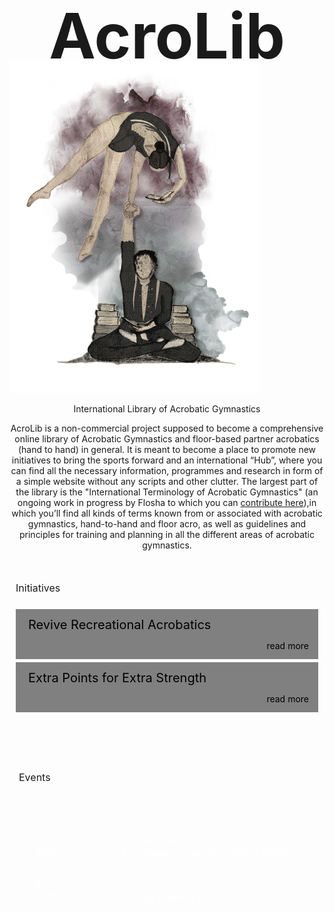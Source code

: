 <div>
  <h1>AcroLib</h1>
  <img src="/assets/acrolib-splash-1.png" alt="">
  <p>International Library of Acrobatic Gymnastics</p>
</div>

<div>
  <p>AcroLib is a non-commercial project supposed to become a comprehensive online library of Acrobatic Gymnastics and floor-based partner acrobatics (hand to hand) in general. It is meant to become a place to promote new initiatives to bring the sports forward and an international “Hub”, where you can find all the necessary information, programmes and research in form of a simple website without any scripts and other clutter. The largest part of the library is the "International Terminology of Acrobatic Gymnastics" (an ongoing work in progress by Flosha to which you can <a href="https://github.com/floshin/acrolib/edit/main/glossary.md">contribute here</a>),in which you’ll find all kinds of terms known from or associated with acrobatic gymnastics, hand-to-hand and floor acro, as well as guidelines and principles for training and planning in all the different areas of acrobatic gymnastics.</p> 
  
  <h2 class="h2-news">Initiatives</h2>
  <ul class="news">
    <li>Revive Recreational Acrobatics<br>
    <span><a href="">read more</a></span></li>
    <li>Extra Points for Extra Strength<br>
    <span><a href="">read more</a></span></li>
  </ul>
  
  <h2 class="h2-events">Events</h2>
  <ul class="events">
    <li><div class="date"><time>16-20 <br> APR</time></div> <a href="https://www.europeangymnastics.com/event/2025-european-championships-acrobatic-gymnastics-luxembourg-lux/overview"><div><span>Luxembourg</span> <br> European Championships 2025</div></a></li>
    <li><div class="date"><time>07-17 <br> AUG</time></div> <a href="https://www.theworldgames.org/sports/Gymnastics-59"><div><span>Chengdu, China</span> <br> World Games 2025</div></a></li>
  </ul>
</div>

<style>
  h1 {
    font-size: 100px;
    text-align: center;
    padding-bottom: 0;
    padding-top: 0;
    margin: 25px 0 -20px;
  }

  p {
    text-align: center;
  }

  .up {
    display: none;
  }

  main img {
    /* background: var(--light); */
    border: 1px solid light-dark(var(--dark), var(--light));
    margin-bottom: -10px;
  }

  .h2-events {
    background: light-dark(var(--h2-bg), var(--dark));
    padding: 15px;
    font-size: 16px;
    margin: 50px 0 0;
    display: inline-block;
    color: light-dark(black, var(--light));
    font-weight: normal;
  }

  .h2-news {
    font-size: 16px;
    margin-top: 50px;
    padding: 0 10px;
    font-weight: normal;
  }

  .news {
    color: black;
    list-style: none;
    padding: 10px;
  }
  
    .news li {
      background: light-dark(grey, #212121);
      color: light-dark(black, var(--light));
      margin-bottom: 5px;
      padding-left: 20px;
      height: 80px;
      font-size: 20px;
    }

    .news span {
      text-align: right;
      font-size: 14px;
      padding-right: 15px;
    }

    .news span a {
      color: inherit;
      text-decoration: none;
    }

    .news span a:hover {
      text-decoration: underline;
    }
  
  .events {
    /*background: #734E50;*/
    color: white;
    list-style: none;
    padding: 20px 10px;
  }
    .events ul {
      list-style: none;
      padding: 10px;
    }
    .news li, .events li {
      display: flex;
    }

    .events a {
      color: inherit;
      text-decoration: none;
    }

    .events a:hover {
      text-decoration: underline;
    }

    .events li {
      /* border: 1px solid; 
      margin-bottom: -1px; */
      margin: 30px;
      font-size: 18px;
      /* height: 60px;
      align-items: center; */
    }

    .news li {
      flex-direction: column;
      justify-content: space-evenly;
      align-items: stretch;
    }
  
    .date {
      font-style: normal;
      border-right: 1px solid;
      padding-right: 20px;
      height: 100%;
      margin-right: 20px;
      width: 100px;
    }

    time {
      align-self: center;
      text-align: center;
    }
  
    .events span {
      font-size: 12px;
      text-transform: uppercase;
    }

  main {
    padding-bottom: 0;
  }

  footer p {
    text-align: initial;
  }

  @media (min-width: 1000px) {
  
    main {
      display: flex;
      max-width: initial;
      gap: 100px;
      justify-content: center;
    }
      main div {
        width: 580px;
      }
  }

</style>
